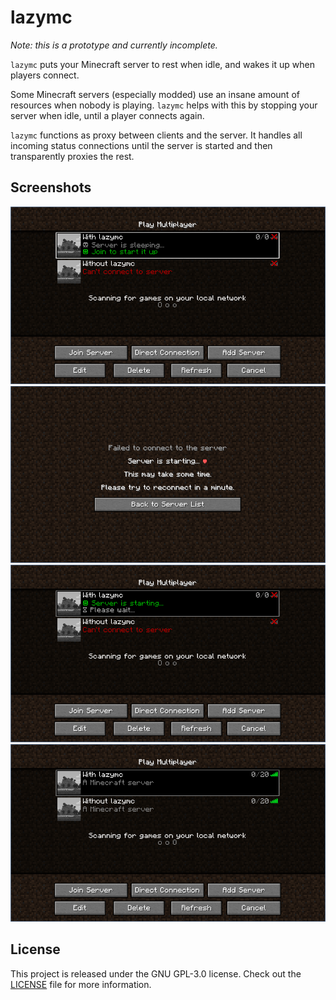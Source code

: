 # lazymc

_Note: this is a prototype and currently incomplete._

`lazymc` puts your Minecraft server to rest when idle, and wakes it up when
players connect.

Some Minecraft servers (especially modded) use an insane amount of
resources when nobody is playing. `lazymc` helps with this by stopping your
server when idle, until a player connects again.

`lazymc` functions as proxy between clients and the server. It handles all
incoming status connections until the server is started and then transparently
proxies the rest.

## Screenshots

![Sleeping server](./res/screenshot-sleeping.png)
![Join sleeping server](./res/screenshot-join.png)
![Starting server](./res/screenshot-starting.png)
![Started server](./res/screenshot-started.png)

## License
This project is released under the GNU GPL-3.0 license.
Check out the [LICENSE](LICENSE) file for more information.
